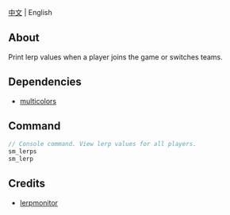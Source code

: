 [中文](./README.md) | English

## About
Print lerp values ​​when a player joins the game or switches teams.

## Dependencies
- [multicolors](https://github.com/fdxx/l4d2_plugins/tree/main/multicolors)

## Command
```c
// Console command. View lerp values ​​for all players.
sm_lerps
sm_lerp
```

## Credits
- [lerpmonitor](https://github.com/SirPlease/L4D2-Competitive-Rework/blob/master/addons/sourcemod/scripting/lerpmonitor.sp) 

